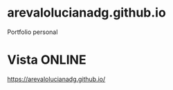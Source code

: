 # arevalolucianadg.github.io
Portfolio personal

# Vista ONLINE
https://arevalolucianadg.github.io/
